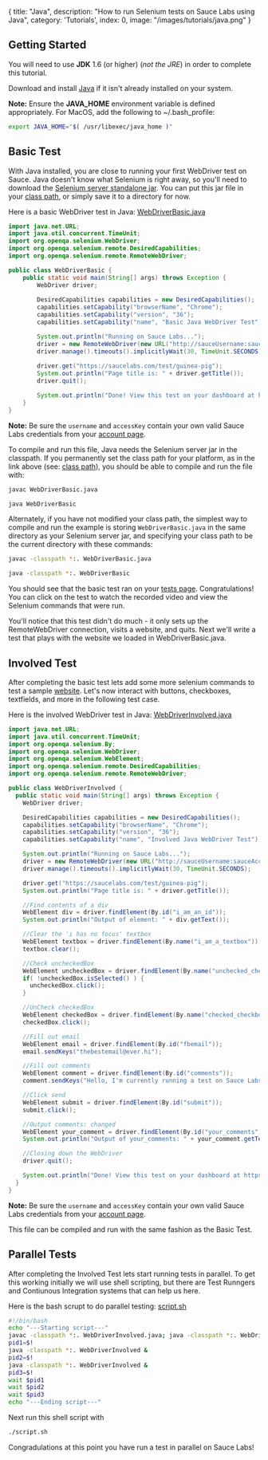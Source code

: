 {
  title: "Java",
  description: "How to run Selenium tests on Sauce Labs using Java",
  category: 'Tutorials',
  index: 0,
  image: "/images/tutorials/java.png"
}

## Getting Started

You will need to use **JDK** 1.6 (or higher) (*not the JRE*) in order to complete this tutorial.

Download and install [Java](http://www.java.com/en/download/manual.jsp) if it isn't already installed on your system.

**Note:** Ensure the **JAVA_HOME** environment variable is defined appropriately.
For MacOS, add the following to ~/.bash_profile:
```bash 
export JAVA_HOME="$( /usr/libexec/java_home )"
```

## Basic Test

With Java installed, you are close to running your first WebDriver test on Sauce. Java doesn't know what Selenium is right away, so 
you'll need to download the [Selenium server standalone jar](http://www.seleniumhq.org/download/). You can put this jar file in your
[class path](http://docs.oracle.com/javase/tutorial/essential/environment/paths.html), or simply save it to a directory for now.

Here is a basic WebDriver test in Java: [WebDriverBasic.java](https://raw.githubusercontent.com/saucelabs/sauce-support/master/Java/WebDriverBasic.java)
```java
import java.net.URL;
import java.util.concurrent.TimeUnit;
import org.openqa.selenium.WebDriver;
import org.openqa.selenium.remote.DesiredCapabilities;
import org.openqa.selenium.remote.RemoteWebDriver;

public class WebDriverBasic {
    public static void main(String[] args) throws Exception {
        WebDriver driver;
    
        DesiredCapabilities capabilities = new DesiredCapabilities();
        capabilities.setCapability("browserName", "Chrome");
        capabilities.setCapability("version", "36");
        capabilities.setCapability("name", "Basic Java WebDriver Test");

        System.out.println("Running on Sauce Labs...");
        driver = new RemoteWebDriver(new URL("http://sauceUsername:sauceAccessKey@ondemand.saucelabs.com:80/wd/hub"), capabilities);
        driver.manage().timeouts().implicitlyWait(30, TimeUnit.SECONDS);
        
        driver.get("https://saucelabs.com/test/guinea-pig");
        System.out.println("Page title is: " + driver.getTitle());
        driver.quit();

        System.out.println("Done! View this test on your dashboard at https://saucelabs.com/tests");
    }
}
```
**Note:** Be sure the `username` and `accessKey` contain your own valid Sauce Labs credentials from your [account page](https://saucelabs.com/account).

To compile and run this file, Java needs the Selenium server jar in the classpath. If you permanently set the class path for your platform, as in the
link above (see: [class path](http://docs.oracle.com/javase/tutorial/essential/environment/paths.html)), you should be able to compile and run the file with:
```bash
javac WebDriverBasic.java
```
```bash
java WebDriverBasic
```
Alternately, if you have not modified your class path, the simplest way to compile and run the example is storing `WebDriverBasic.java` in the same directory as your Selenium server jar, and specifying your class path to be the current directory with these commands:
```bash
javac -classpath *:. WebDriverBasic.java
```
```bash
java -classpath *:. WebDriverBasic
```
You should see that the basic test ran on your [tests page](https://saucelabs.com/tests). Congratulations! You can click on the test to watch the recorded video and view the Selenium commands that were run.

You'll notice that this test didn't do much - it only sets up the RemoteWebDriver connection, visits a website, and quits. Next we'll write a test that plays with the website we loaded in WebDriverBasic.java.

## Involved Test

After completing the basic test lets add some more selenium commands to test a sample [website](https://saucelabs.com/test/guinea-pig). Let's now interact with buttons, checkboxes, textfields, and more in the following test case.

Here is the involved WebDriver test in Java: [WebDriverInvolved.java](https://raw.githubusercontent.com/saucelabs/sauce-support/master/Java/WebDriverInvolved.java)
```java
import java.net.URL;
import java.util.concurrent.TimeUnit;
import org.openqa.selenium.By;
import org.openqa.selenium.WebDriver;
import org.openqa.selenium.WebElement;
import org.openqa.selenium.remote.DesiredCapabilities;
import org.openqa.selenium.remote.RemoteWebDriver;

public class WebDriverInvolved {
  public static void main(String[] args) throws Exception {
    WebDriver driver;

    DesiredCapabilities capabilities = new DesiredCapabilities();
    capabilities.setCapability("browserName", "Chrome");
    capabilities.setCapability("version", "36");
    capabilities.setCapability("name", "Involved Java WebDriver Test");

    System.out.println("Running on Sauce Labs...");
    driver = new RemoteWebDriver(new URL("http://sauceUsername:sauceAccessKey@ondemand.saucelabs.com:80/wd/hub"), capabilities);
    driver.manage().timeouts().implicitlyWait(30, TimeUnit.SECONDS);

    driver.get("https://saucelabs.com/test/guinea-pig");
    System.out.println("Page title is: " + driver.getTitle());

    //Find contents of a div
    WebElement div = driver.findElement(By.id("i_am_an_id"));
    System.out.println("Output of element: " + div.getText());

    //Clear the 'i has no focus' textbox
    WebElement textbox = driver.findElement(By.name("i_am_a_textbox"));
    textbox.clear();

    //Check uncheckedBox
    WebElement uncheckedBox = driver.findElement(By.name("unchecked_checkbox"));
    if( !uncheckedBox.isSelected() ) {
      uncheckedBox.click();
    }

    //UnCheck checkedBox
    WebElement checkedBox = driver.findElement(By.name("checked_checkbox"));
    checkedBox.click();

    //Fill out email
    WebElement email = driver.findElement(By.id("fbemail"));
    email.sendKeys("thebestemail@ever.hi");

    //Fill out comments
    WebElement comment = driver.findElement(By.id("comments"));
    comment.sendKeys("Hello, I'm currently running a test on Sauce Labs :).");

    //Click send
    WebElement submit = driver.findElement(By.id("submit"));
    submit.click();

    //Output comments: changed
    WebElement your_comment = driver.findElement(By.id("your_comments"));
    System.out.println("Output of your_comments: " + your_comment.getText());

    //Closing down the WebDriver
    driver.quit();

    System.out.println("Done! View this test on your dashboard at https://saucelabs.com/tests");
  }
}
```
**Note:** Be sure the `username` and `accessKey` contain your own valid Sauce Labs credentials from your [account page](https://saucelabs.com/account).

This file can be compiled and run with the same fashion as the Basic Test.

## Parallel Tests
After completing the Involved Test lets start running tests in parallel. To get this working initially we will use shell scripting, but there are Test Runngers and Contiunous Integration systems that can help us here.

Here is the bash scrupt to do parallel testing: [script.sh](https://raw.githubusercontent.com/saucelabs/sauce-support/master/Java/script.sh)
```bash
#!/bin/bash
echo "---Starting script---"
javac -classpath *:. WebDriverInvolved.java; java -classpath *:. WebDriverInvolved &
pid1=$!
java -classpath *:. WebDriverInvolved &
pid2=$!
java -classpath *:. WebDriverInvolved &
pid3=$!
wait $pid1
wait $pid2
wait $pid3
echo "---Ending script---"
```
Next run this shell script with
```bash
./script.sh
```

Congradulations at this point you have run a test in parallel on Sauce Labs!
